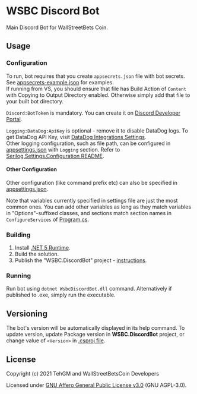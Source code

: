 # WSBC Discord Bot
Main Discord Bot for WallStreetBets Coin.

## Usage
### Configuration
To run, bot requires that you create `appsecrets.json` file with bot secrets. See [appsecrets-example.json](WSBC.DiscordBot/appsecrets-example.json) for examples.  
If running from VS, you should ensure that file has Build Action of `Content` with Copying to Output Directory enabled. Otherwise simply add that file to your built bot directory.

`Discord:BotToken` is mandatory. You can create it on [Discord Developer Portal](https://discord.com/developers/applications/).

`Logging:DataDog:ApiKey` is optional - remove it to disable DataDog logs. To get DataDog API Key, visit [DataDog Integrations Settings](https://app.datadoghq.com/account/settings#api).  
Other logging configuration, such as file path, can be configured in [appsettings.json](WSBC.DiscordBot/appsettings.json) with `Logging` section. Refer to [Serilog.Settings.Configuration README](https://github.com/serilog/serilog-settings-configuration#serilogsettingsconfiguration--).

#### Other Configuration
Other configuration (like command prefix etc) can also be specified in [appsettings.json](WSBC.DiscordBot/appsettings.json).

Note that variables currently specified in settings file are just the most common ones. You can add other variables as long as they match variables in "Options"-suffixed classes, and sections match section names in `ConfigureServices` of [Program.cs](WSBC.DiscordBot/Program.cs). 

### Building
1. Install [.NET 5 Runtime](https://dotnet.microsoft.com/download/dotnet/5.0).
2. Build the solution.
3. Publish the "WSBC.DiscordBot" project - [instructions](https://docs.microsoft.com/en-gb/dotnet/core/tutorials/publishing-with-visual-studio).

### Running
Run bot using `dotnet WsbcDiscordBot.dll` command. Alternatively if published to .exe, simply run the executable.

## Versioning
The bot's version will be automatically displayed in its help command. To update version, update Package version in **WSBC.DiscordBot** project, or change value of `<Version>` in [.csproj file](WSBC.DiscordBot/WSBC.DiscordBot.csproj).

## License
Copyright (c) 2021 TehGM and WallStreetBetsCoin Developers

Licensed under [GNU Affero General Public License v3.0](LICENSE) (GNU AGPL-3.0).
